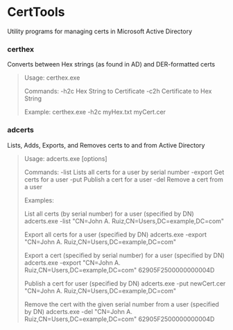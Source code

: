 CertTools
=========

Utility programs for managing certs in Microsoft Active Directory

### certhex
Converts between Hex strings (as found in AD) and DER-formatted certs

>Usage: certhex.exe <command> <sourceFile> <destFile>
>
>  Commands:
>    -h2c    Hex String to Certificate
>    -c2h    Certificate to Hex String
>
>  Example:
>    certhex.exe -h2c myHex.txt myCert.cer

### adcerts
Lists, Adds, Exports, and Removes certs to and from Active Directory

>Usage: adcerts.exe <command> [options]
>
>  Commands:
>    -list     Lists all certs for a user by serial number
>    -export   Get certs for a user
>    -put      Publish a cert for a user
>    -del      Remove a cert from a user
>
>  Examples:
>
>    List all certs (by serial number) for a user (specified by DN)
>      adcerts.exe -list "CN=John A. Ruiz,CN=Users,DC=example,DC=com"
>
>    Export all certs for a user (specified by DN)
>      adcerts.exe -export "CN=John A. Ruiz,CN=Users,DC=example,DC=com"
>
>    Export a cert (specified by serial number) for a user (specified by DN)
>      adcerts.exe -export "CN=John A. Ruiz,CN=Users,DC=example,DC=com" 62905F2500000000004D
>
>    Publish a cert for user (specified by DN)
>      adcerts.exe -put newCert.cer "CN=John A. Ruiz,CN=Users,DC=example,DC=com"
>
>    Remove the cert with the given serial number from a user (specified by DN)
>      adcerts.exe -del "CN=John A. Ruiz,CN=Users,DC=example,DC=com" 62905F2500000000004D